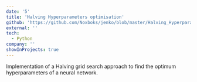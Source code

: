 ```yaml
---
date: '5'
title: 'Halving Hyperparameters optimisation'
github: 'https://github.com/Noxboks/jenko/blob/master/Halving_Hyperparameter_Optimisation.py'
external: ''
tech:
  - Python
company: ''
showInProjects: true
---
```


Implementation of a Halving grid search approach to find the optimum hyperparameters of a neural network.
